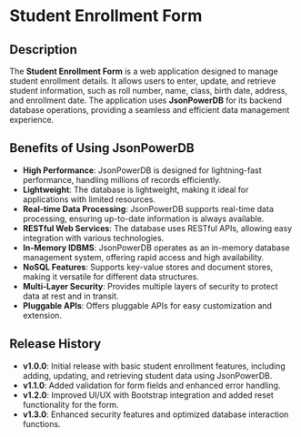 # Student Enrollment Form

## Description
The **Student Enrollment Form** is a web application designed to manage student enrollment details. It allows users to enter, update, and retrieve student information, such as roll number, name, class, birth date, address, and enrollment date. The application uses **JsonPowerDB** for its backend database operations, providing a seamless and efficient data management experience.

## Benefits of Using JsonPowerDB
- **High Performance**: JsonPowerDB is designed for lightning-fast performance, handling millions of records efficiently.
- **Lightweight**: The database is lightweight, making it ideal for applications with limited resources.
- **Real-time Data Processing**: JsonPowerDB supports real-time data processing, ensuring up-to-date information is always available.
- **RESTful Web Services**: The database uses RESTful APIs, allowing easy integration with various technologies.
- **In-Memory IDBMS**: JsonPowerDB operates as an in-memory database management system, offering rapid access and high availability.
- **NoSQL Features**: Supports key-value stores and document stores, making it versatile for different data structures.
- **Multi-Layer Security**: Provides multiple layers of security to protect data at rest and in transit.
- **Pluggable APIs**: Offers pluggable APIs for easy customization and extension.

## Release History
- **v1.0.0**: Initial release with basic student enrollment features, including adding, updating, and retrieving student data using JsonPowerDB.
- **v1.1.0**: Added validation for form fields and enhanced error handling.
- **v1.2.0**: Improved UI/UX with Bootstrap integration and added reset functionality for the form.
- **v1.3.0**: Enhanced security features and optimized database interaction functions.

